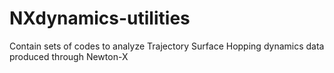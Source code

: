 # NXdynamics-utilities
Contain sets of codes to analyze Trajectory Surface Hopping dynamics data produced through Newton-X
